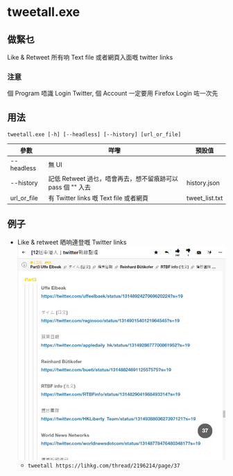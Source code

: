 # tweetall.exe

## 做緊乜
Like & Retweet 所有响 Text file 或者網頁入面嘅 twitter links

### 注意
個 Program 唔識 Login Twitter, 個 Account 一定要用 Firefox Login 咗一次先

## 用法
```
tweetall.exe [-h] [--headless] [--history] [url_or_file]
```
| 參數        | 咩嚟                               | 預設值 |
|-------------|-----------------------------------|--------|
| --headless | 無 UI |     |
| --history | 記低 Retweet 過乜，唔會再去，想不留㾗跡可以 pass 個 "" 入去 | history.json |
| url_or_file | 有 Twitter links 嘅 Text file 或者網頁 | tweet_list.txt |

>

## 例子
* Like & retweet 晒响連登嘅 Twitter links ![](images/lihkg.png)
    * `tweetall https://lihkg.com/thread/2196214/page/37`
